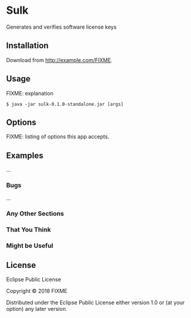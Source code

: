 # Sulk

Generates and verifies software license keys

## Installation

Download from http://example.com/FIXME.

## Usage

FIXME: explanation

    $ java -jar sulk-0.1.0-standalone.jar [args]

## Options

FIXME: listing of options this app accepts.

## Examples

...

### Bugs

...

### Any Other Sections
### That You Think
### Might be Useful

## License
Eclipse Public License

Copyright © 2018 FIXME

Distributed under the Eclipse Public License either version 1.0 or (at
your option) any later version.
